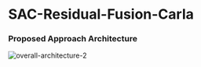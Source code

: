 # SAC-Residual-Fusion-Carla

### Proposed Approach Architecture

![overall-architecture-2](https://github.com/CMVS-Lab/SAC-Residual-Fusion-CARLA/assets/56114938/7a5b6658-f4a4-47ae-827a-c37a05f2d076|width=0.5)
